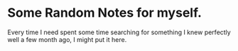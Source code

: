 # Some Random Notes for myself.
Every time I need spent some time searching for something I knew perfectly well a few month ago, I might put it here.
